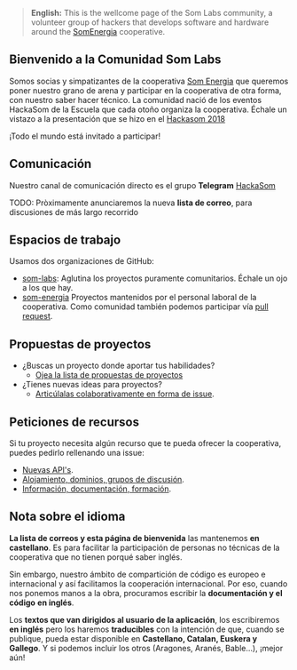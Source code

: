 > **English:** This is the wellcome page of the Som Labs community,
> a volunteer group of hackers that develops software and hardware
> around the [SomEnergia](https://somenergia.coop) cooperative.

## Bienvenido a la Comunidad Som Labs

Somos socias y simpatizantes de la cooperativa [Som Energia](https://somenergia.coop)
que queremos poner nuestro grano de arena
y participar en la cooperativa de otra forma, con nuestro saber hacer técnico.
La comunidad nació de los eventos HackaSom de la Escuela que cada otoño organiza la cooperativa.
Échale un vistazo a la presentación que se hizo en el [Hackasom 2018](https://som-energia.github.io/somenergia-courses/2018-10-06-hackasom2018/)

¡Todo el mundo está invitado a participar!

## Comunicación

Nuestro canal de comunicación directo es el grupo **Telegram** [HackaSom](https://t.me/joinchat/DgqOPEAGIu81y1vTfiK-6w)

TODO: Pròximamente anunciaremos la nueva **lista de correo**, para discusiones de más largo recorrido

## Espacios de trabajo

Usamos dos organizaciones de GitHub:

- [som-labs](https://github.com/som-labs/):
	Aglutina los proyectos puramente comunitarios.
	Échale un ojo a los que hay.
- [som-energia](https://github.com/som-energia/)
	Proyectos mantenidos por el personal laboral de la cooperativa.
	Como comunidad también podemos participar vía [pull request](http://aprendegit.com/que-es-un-pull-request/).

## Propuestas de proyectos

- ¿Buscas un proyecto donde aportar tus habilidades?
  - [Ojea la lista de propuestas de proyectos](https://github.com/som-labs/community/issues)
- ¿Tienes nuevas ideas para proyectos?
	- [Articúlalas colaborativamente en forma de issue](https://github.com/som-labs/community/issues/new?template=idea-de-proyecto.md).

## Peticiones de recursos

Si tu proyecto necesita algún recurso que te pueda ofrecer la cooperativa,
puedes pedirlo rellenando una issue:

- [Nuevas API's](https://github.com/som-labs/community/issues/new?template=peticion-de-api.md).
- [Alojamiento, dominios, grupos de discusión](https://github.com/som-labs/community/issues/new?template=peticion-de-infrastructura.md).
- [Información, documentación, formación](https://github.com/som-labs/community/issues/new?template=peticion-de-informacion.md).

## Nota sobre el idioma

**La lista de correos y esta página de bienvenida** las mantenemos **en castellano**.
Es para facilitar la participación de personas no técnicas de la cooperativa que no tienen porqué saber inglés.

Sin embargo,
nuestro ámbito de compartición de código es europeo e internacional
y así facilitamos la cooperación internacional.
Por eso, cuando nos ponemos manos a la obra,
procuramos escribir la **documentación y el código**
**en inglés**.

Los **textos que van dirigidos al usuario de la aplicación**,
los escribiremos **en inglés** pero los haremos **traducibles**
con la intención de que, cuando se publique,
pueda estar disponible en **Castellano, Catalan, Euskera y Gallego**.
Y si podemos incluir los otros (Aragones, Aranés, Bable...), ¡mejor aún!



